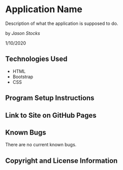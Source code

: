# Application Name

Description of what the application is supposed to do.

by *Jason Stocks*

1/10/2020

## Technologies Used

* HTML
* Bootstrap
* CSS

## Program Setup Instructions

## Link to Site on GitHub Pages

## Known Bugs

There are no current known bugs.  

## Copyright and License Information

